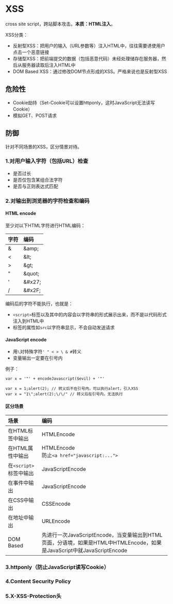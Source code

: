 # XSS

cross site script，跨站脚本攻击。**本质：HTML注入**。

XSS分类：

* 反射型XSS：把用户的输入（URL参数等）注入HTML中，往往需要诱使用户点击一个恶意链接
* 存储型XSS：把前端提交的数据（包括恶意代码）未经处理储存在服务器，然后从服务器读取后注入HTML中
* DOM Based XSS：通过修改DOM节点形成的XSS。严格来说也是反射型XSS

## 危险性

* Cookie劫持（Set-Cookie可以设置httponly，这时JavaScript无法读写Cookie）
* 模拟GET、POST请求

## 防御

针对不同场景的XSS，区分情景对待。

### 1.对用户输入字符（包括URL）检查

* 是否过长
* 是否仅包含某组合法字符
* 是否与正则表达式匹配

### 2.对输出到浏览器的字符检查和编码

#### HTML encode

至少对以下HTML字符进行HTML编码：

| **字符** | **编码** |
| :--- | :--- |
| & | &amp;amp; |
| < | &amp;lt; |
| > | &amp;gt; |
| " | &amp;quot; |
| ' | &amp;#x27; |
| / | &amp;#x2F; |

编码后的字符不能执行，也就是：

* `<script>`标签以及其中的内容会以字符串的形式展示出来，而不是以代码形式注入到HTML中
* 标签的属性如`src`以字符串显示，不会自动发送请求 

#### JavaScript encode

* 用`\`对特殊字符`' " < > \ & #`转义
* 变量输出一定要在引号内

例子：

    var x = '"' + encodeJavascript($evil) + '"'
    
    var x = 1;alert(2); // 转义后不在引号内，可以执行alert，引入XSS
    var x = "1\";alert(2);\/\/" // 转义后在引号内，无法执行


#### 区分场景

| **场景** | **编码** |
| :--- | :--- |
| 在HTML标签中输出 | HTMLEncode |
| 在HTML属性中输出 | HTMLEncode<br/>防止`<a href="javascript:...">` |
| 在`<script>`标签中输出 | JavaScriptEncode |
| 在事件中输出 | JavaScriptEncode |
| 在CSS中输出 | CSSEncode |
| 在地址中输出 | URLEncode |
| DOM Based | 先进行一次JavaScriptEncode，当变量输出到HTML页面，分语境，如果是HTML中HTMLEncode，如果是JavaScript中就JavaScriptEncode |


### 3.httponly（防止JavaScript读写Cookie）
### 4.Content Security Policy
### 5.X-XSS-Protection头

